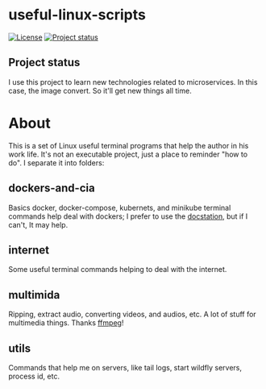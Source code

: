 # useful-linux-scripts

[![License](https://img.shields.io/badge/License-Apache%202.0-blue.svg)](https://opensource.org/licenses/Apache-2.0)
[![Project status](https://img.shields.io/badge/Project%20status-Maintenance-orange.svg)](https://img.shields.io/badge/Project%20status-Maintenance-orange.svg)

## Project status
I use this project to learn new technologies related to microservices. In this case, the image convert. So it'll get new things all time.

# About
This is a set of Linux useful terminal programs that help the author in his work life.
It's not an executable project, just a place to reminder "how to do".
I separate it into folders:

## dockers-and-cia

Basics docker, docker-compose, kubernets, and minikube terminal commands help deal with dockers; I prefer to use the [docstation](https://github.com/DockStation/dockstation), but if I can't, It may help.

## internet

Some useful terminal commands helping to deal with the internet. 

## multimida

Ripping, extract audio, converting videos, and audios, etc. A lot of stuff for multimedia things. Thanks [ffmpeg](https://github.com/FFmpeg/FFmpeg)!

## utils

Commands that help me on servers, like tail logs, start wildfly servers, process id, etc.
